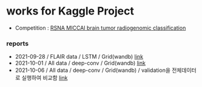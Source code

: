 # works for Kaggle Project
- Competition : [RSNA MICCAI brain tumor radiogenomic classification](https://www.kaggle.com/c/rsna-miccai-brain-tumor-radiogenomic-classification])

### reports
- 2021-09-28 / FLAIR data / LSTM / Grid(wandb) [link](https://wandb.ai/johanjunme/RSNA_0928_LSTM_FLAIR/reports/-Kaggle-RSNA-MICCAI-brain-tumor--VmlldzoxMDY0ODUy?accessToken=yrj0xqdran7c7xxlfw2ox60fhx17tqboiwh296c4nzaoop0401pkncgkhgo451wk)
- 2021-10-01 / All data / deep-conv / Grid(wandb) [link](https://wandb.ai/johanjunme/RSNA_1001_DEEPCNN/reports/-Kaggle-RSNA-MICCAI-brain-tumor--VmlldzoxMDg3OTUy?accessToken=k7b0iqubfy3zygm0hbx3nd02jksc8b3gy4ip20s7exzq8z3k79yzlc9k5hau21ci)
- 2021-10-06 / All data / deep-conv / Grid(wandb) / validation을 전체데이터로 실행하여 비교함 [link](https://wandb.ai/johanjunme/RSNA_1006_datavalidation/reports/Data-Validation--VmlldzoxMDkyMDQx?accessToken=l0sqcty5gcs24jjs9e7ddeksxfjptwk8kr3sb5i819qjcsiwb8pavapfik33zwhm)

